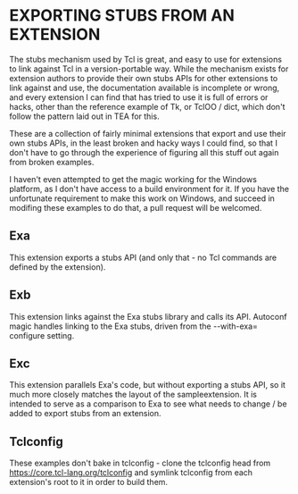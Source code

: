 EXPORTING STUBS FROM AN EXTENSION
=================================

The stubs mechanism used by Tcl is great, and easy to use for extensions to
link against Tcl in a version-portable way.  While the mechanism exists for
extension authors to provide their own stubs APIs for other extensions to link
against and use, the documentation available is incomplete or wrong, and every
extension I can find that has tried to use it is full of errors or hacks, other
than the reference example of Tk, or TclOO / dict, which don't follow the 
pattern laid out in TEA for this.

These are a collection of fairly minimal extensions that export and use their
own stubs APIs, in the least broken and hacky ways I could find, so that I
don't have to go through the experience of figuring all this stuff out again
from broken examples.

I haven't even attempted to get the magic working for the Windows platform,
as I don't have access to a build environment for it.  If you have the
unfortunate requirement to make this work on Windows, and succeed in modifing
these examples to do that, a pull request will be welcomed.

Exa
---
This extension exports a stubs API (and only that - no Tcl commands are
defined by the extension).

Exb
---
This extension links against the Exa stubs library and calls its API.
Autoconf magic handles linking to the Exa stubs, driven from the --with-exa=
configure setting.

Exc
---
This extension parallels Exa's code, but without exporting a stubs API,
so it much more closely matches the layout of the sampleextension.  It is
intended to serve as a comparison to Exa to see what needs to change / be
added to export stubs from an extension.

Tclconfig
---------
These examples don't bake in tclconfig - clone the tclconfig head from
https://core.tcl-lang.org/tclconfig and symlink tclconfig from each
extension's root to it in order to build them.
